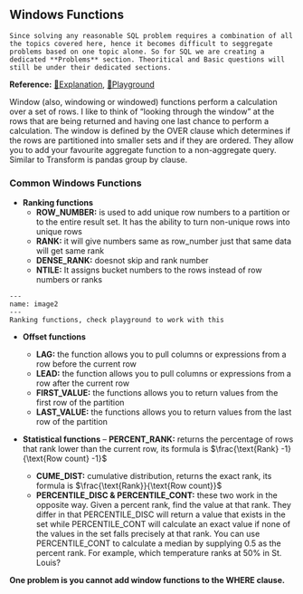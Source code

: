 ## Windows Functions

```{note}
Since solving any reasonable SQL problem requires a combination of all the topics covered here, hence it becomes difficult to seggregate problems based on one topic alone. So for SQL we are creating a dedicated **Problems** section. Theoritical and Basic questions will still be under their dedicated sections.
```

**Reference:** [📖Explanation](https://www.red-gate.com/simple-talk/sql/t-sql-programming/introduction-to-t-sql-window-functions/), [🔫Playground](https://dbfiddle.uk/?rdbms=sqlserver_2017&fiddle=6379904805d1f465cc0f6ea33fc3c0d6)

Window (also, windowing or windowed) functions perform a calculation over a set of rows. I like to think of “looking through the window” at the rows that are being returned and having one last chance to perform a calculation. The window is defined by the OVER clause which determines if the rows are partitioned into smaller sets and if they are ordered.
They allow you to add your favourite aggregate function to a non-aggregate query. Similar to Transform is pandas group by clause.

### Common Windows Functions

- **Ranking functions**
	- **ROW_NUMBER:** is used to add unique row numbers to a partition or to the entire result set. It has the ability to turn non-unique rows into unique rows
	- **RANK:** it will give numbers same as row_number just that same data will get same rank
	- **DENSE_RANK:** doesnot skip and rank number
	- **NTILE:** It assigns bucket numbers to the rows instead of row numbers or ranks

```{figure} ../SQL/images/image2.PNG
---
name: image2
---
Ranking functions, check playground to work with this
```

- **Offset functions**
	- **LAG:**  the function allows you to pull columns or expressions from a row before the current row
	- **LEAD:** the function allows you to pull columns or expressions from a row after the current row
	- **FIRST_VALUE:** the functions allows you to return values from the first row of the partition
	- **LAST_VALUE:** the functions allows you to return values from the last row of the partition

- **Statistical functions**
 	– **PERCENT_RANK:** returns the percentage of rows that rank lower than the current row, its formula is $\frac{\text{Rank} -1}{\text{Row count} -1}$
 	- **CUME_DIST:** cumulative distribution, returns the exact rank, its formula is $\frac{\text{Rank}}{\text{Row count}}$
 	- **PERCENTILE_DISC & PERCENTILE_CONT:** these two work in the opposite way. Given a percent rank, find the value at that rank. They differ in that PERCENTILE_DISC will return a value that exists in the set while PERCENTILE_CONT will calculate an exact value if none of the values in the set falls precisely at that rank. You can use PERCENTILE_CONT to calculate a median by supplying 0.5 as the percent rank. For example, which temperature ranks at 50% in St. Louis?


**One problem is you cannot add window functions to the WHERE clause.**

